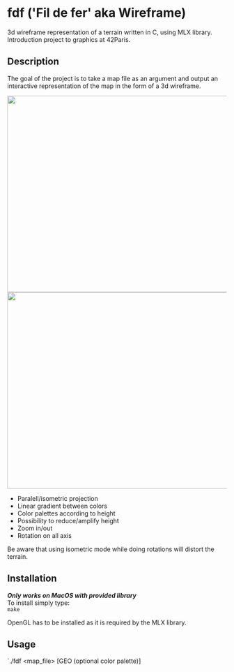 # fdf ('Fil de fer' aka Wireframe)
3d wireframe representation of a terrain written in C, using MLX library. Introduction project to graphics at 42Paris. 

## Description

The goal of the project is to take a map file as an argument and output an interactive representation of the map in the form of a 3d wireframe.

<img src ="http://g.recordit.co/I89fgQ39u9.gif" width =700 height =450/>
<img src ="http://g.recordit.co/4y35UxrAOF.gif" width =700 height =450/>

* Paralell/isometric projection
* Linear gradient between colors
* Color palettes according to height
* Possibility to reduce/amplify height
* Zoom in/out
* Rotation on all axis

Be aware that using isometric mode while doing rotations will distort the terrain. 

## Installation
***Only works on MacOS with provided library***<br/>
To install simply type: <br/>
`make`

OpenGL has to be installed as it is required by the MLX library.

## Usage
`./fdf <map_file> [GEO (optional color palette)]
